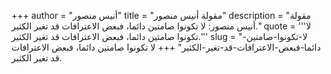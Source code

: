 +++
author = "أنيس منصور"
title = "مقولة أنيس منصور"
description = "مقولة أنيس منصور: لا تكونوا صامتين دائما، فبعض الاعترافات قد تغير الكثير."
quote = '''لا تكونوا صامتين دائما، فبعض الاعترافات قد تغير الكثير.''' 
slug = "لا-تكونوا-صامتين-دائما-فبعض-الاعترافات-قد-تغير-الكثير"
+++
لا تكونوا صامتين دائما، فبعض الاعترافات قد تغير الكثير.
